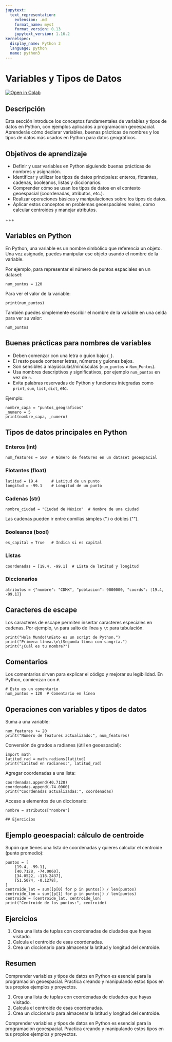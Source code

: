 ```yaml
---
jupytext:
  text_representation:
    extension: .md
    format_name: myst
    format_version: 0.13
    jupytext_version: 1.16.2
kernelspec:
  display_name: Python 3
  language: python
  name: python3
---
```

# Variables y Tipos de Datos

[![Open in Colab](https://colab.research.google.com/assets/colab-badge.svg)](https://colab.research.google.com/github/lalgonzales/geo-intro-py/blob/main/contenido/python/02_variables.ipynb)

## Descripción
Esta sección introduce los conceptos fundamentales de variables y tipos de datos en Python, con ejemplos aplicados a programación geoespacial. Aprenderás cómo declarar variables, buenas prácticas de nombres y los tipos de datos más usados en Python para datos geográficos.

## Objetivos de aprendizaje
- Definir y usar variables en Python siguiendo buenas prácticas de nombres y asignación.
- Identificar y utilizar los tipos de datos principales: enteros, flotantes, cadenas, booleanos, listas y diccionarios.
- Comprender cómo se usan los tipos de datos en el contexto geoespacial (coordenadas, atributos, etc.).
- Realizar operaciones básicas y manipulaciones sobre los tipos de datos.
- Aplicar estos conceptos en problemas geoespaciales reales, como calcular centroides y manejar atributos.

+++

## Variables en Python
En Python, una variable es un nombre simbólico que referencia un objeto. Una vez asignado, puedes manipular ese objeto usando el nombre de la variable.

Por ejemplo, para representar el número de puntos espaciales en un dataset:
```{code-cell} ipython3
num_puntos = 120
```

Para ver el valor de la variable:
```{code-cell} ipython3
print(num_puntos)
```

También puedes simplemente escribir el nombre de la variable en una celda para ver su valor:
```{code-cell} ipython3
num_puntos
```

## Buenas prácticas para nombres de variables
- Deben comenzar con una letra o guion bajo (`_`).
- El resto puede contener letras, números y guiones bajos.
- Son sensibles a mayúsculas/minúsculas (`num_puntos` ≠ `Num_Puntos`).
- Usa nombres descriptivos y significativos, por ejemplo `num_puntos` en vez de `n`.
- Evita palabras reservadas de Python y funciones integradas como `print`, `sum`, `list`, `dict`, etc.

Ejemplo:
```{code-cell} ipython3
nombre_capa = "puntos_geograficos"
_numero = 5
print(nombre_capa, _numero)
```

## Tipos de datos principales en Python

### Enteros (int)
```{code-cell} ipython3
num_features = 500  # Número de features en un dataset geoespacial
```

### Flotantes (float)
```{code-cell} ipython3
latitud = 19.4      # Latitud de un punto
longitud = -99.1    # Longitud de un punto
```

### Cadenas (str)
```{code-cell} ipython3
nombre_ciudad = "Ciudad de México"  # Nombre de una ciudad
```

Las cadenas pueden ir entre comillas simples ('') o dobles ("").

### Booleanos (bool)
```{code-cell} ipython3
es_capital = True   # Indica si es capital
```

### Listas
```{code-cell} ipython3
coordenadas = [19.4, -99.1]  # Lista de latitud y longitud
```

### Diccionarios
```{code-cell} ipython3
atributos = {"nombre": "CDMX", "poblacion": 9000000, "coords": [19.4, -99.1]}
```

## Caracteres de escape
Los caracteres de escape permiten insertar caracteres especiales en cadenas. Por ejemplo, `\n` para salto de línea y `\t` para tabulación.
```{code-cell} ipython3
print("Hola Mundo!\nEsto es un script de Python.")
print("Primera línea.\n\tSegunda línea con sangría.")
print("¿Cuál es tu nombre?")
```

## Comentarios
Los comentarios sirven para explicar el código y mejorar su legibilidad. En Python, comienzan con `#`.
```{code-cell} ipython3
# Esto es un comentario
num_puntos = 120  # Comentario en línea
```

## Operaciones con variables y tipos de datos
Suma a una variable:
```{code-cell} ipython3
num_features += 20
print("Número de features actualizado:", num_features)
```

Conversión de grados a radianes (útil en geoespacial):
```{code-cell} ipython3
import math
latitud_rad = math.radians(latitud)
print("Latitud en radianes:", latitud_rad)
```

Agregar coordenadas a una lista:
```{code-cell} ipython3
coordenadas.append(40.7128)
coordenadas.append(-74.0060)
print("Coordenadas actualizadas:", coordenadas)
```

Acceso a elementos de un diccionario:
```{code-cell} ipython3
nombre = atributos["nombre"]

## Ejercicios
```

## Ejemplo geoespacial: cálculo de centroide
Supón que tienes una lista de coordenadas y quieres calcular el centroide (punto promedio):
```{code-cell} ipython3
puntos = [
    [19.4, -99.1],
    [40.7128, -74.0060],
    [34.0522, -118.2437],
    [51.5074, -0.1278],
]
centroide_lat = sum([p[0] for p in puntos]) / len(puntos)
centroide_lon = sum([p[1] for p in puntos]) / len(puntos)
centroide = [centroide_lat, centroide_lon]
print("Centroide de los puntos:", centroide)
```

## Ejercicios
1. Crea una lista de tuplas con coordenadas de ciudades que hayas visitado.
2. Calcula el centroide de esas coordenadas.
3. Crea un diccionario para almacenar la latitud y longitud del centroide.

## Resumen
Comprender variables y tipos de datos en Python es esencial para la programación geoespacial. Practica creando y manipulando estos tipos en tus propios ejemplos y proyectos.
1. Crea una lista de tuplas con coordenadas de ciudades que hayas visitado.
2. Calcula el centroide de esas coordenadas.
3. Crea un diccionario para almacenar la latitud y longitud del centroide.

Comprender variables y tipos de datos en Python es esencial para la programación geoespacial. Practica creando y manipulando estos tipos en tus propios ejemplos y proyectos.
